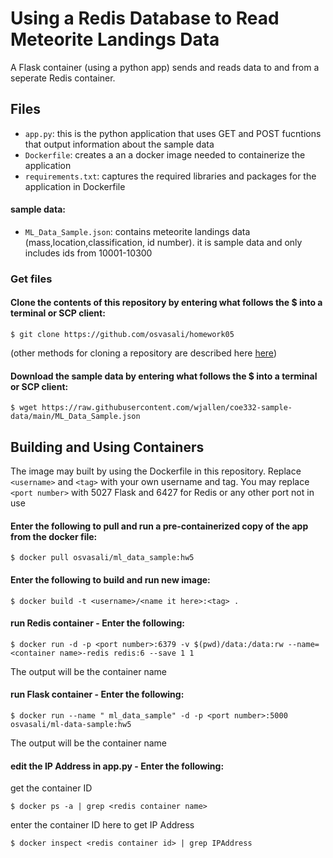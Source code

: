 # Using a Redis Database to Read Meteorite Landings Data

A Flask container (using a python app) sends and reads data to and from a seperate Redis container.  

## Files
- ```app.py```: this is the python application that uses GET and POST fucntions that output information about the sample data 
- ```Dockerfile```: creates a an a docker image needed to containerize the application
- ```requirements.txt```: captures the required libraries and packages for the application in Dockerfile
#### sample data:
- ```ML_Data_Sample.json```: contains meteorite landings data (mass,location,classification, id number). it is sample data and only includes ids from 10001-10300 

### Get files

#### Clone the contents of this repository by entering what follows the $ into a terminal or SCP client:

```
$ git clone https://github.com/osvasali/homework05
```

(other methods for cloning a repository are described here [here](https://docs.github.com/en/repositories/creating-and-managing-repositories/cloning-a-repository))

#### Download the sample data by entering what follows the $ into a terminal or SCP client:

```
$ wget https://raw.githubusercontent.com/wjallen/coe332-sample-data/main/ML_Data_Sample.json
```

## Building and Using Containers

The image may built by using the Dockerfile in this repository.
Replace `<username>` and `<tag>` with your own username and tag.
You may replace `<port number>` with 5027 Flask and 6427 for Redis or any other port not in use

#### Enter the following to pull and run a pre-containerized copy of the app from the docker file:

```
$ docker pull osvasali/ml_data_sample:hw5
```
####  Enter the following to build and run new image:

```
$ docker build -t <username>/<name it here>:<tag> .
```

####  run Redis container - Enter the following:

```
$ docker run -d -p <port number>:6379 -v $(pwd)/data:/data:rw --name=<container name>-redis redis:6 --save 1 1
```
The output will be the container name

####  run Flask container - Enter the following:

```
$ docker run --name " ml_data_sample" -d -p <port number>:5000 osvasali/ml-data-sample:hw5
```
The output will be the container name

#### edit the IP Address in app.py - Enter the following:

get the container ID
```
$ docker ps -a | grep <redis container name>
```
enter the container ID here to get IP Address
```
$ docker inspect <redis container id> | grep IPAddress
```


